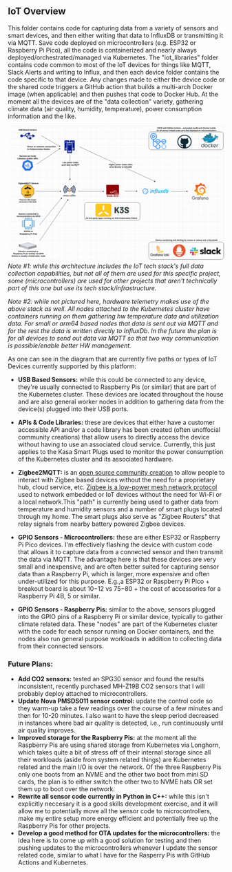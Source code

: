 ## IoT Overview

This folder contains code for capturing data from a variety of sensors and smart devices, and then either writing that data to InfluxDB or transmitting it via MQTT. Save code deployed on microcontrollers (e.g. ESP32 or Raspberry Pi Pico), all the code is containerized and nearly always deployed/orchestrated/managed via Kubernetes. The "iot_libraries" folder contains code common to most of the IoT devices for things like MQTT, Slack Alerts and writing to Influx, and then each device folder contains the code specific to that device. Any changes made to either the device code or the shared code triggers a GitHub action that builds a multi-arch Docker image (when applicable) and then pushes that code to Docker Hub. At the moment all the devices are of the "data collection" variety, gathering climate data (air quality, humidity, temperature), power consumption information and the like. 


![IoT Architecture](images/IoT_architecture_v1.png)  
*Note #1: while this architecture includes the IoT tech stack's full data collection capabilities, but not all of them are used for this specific project, some (microcontrollers) are used for other projects that aren't technically part of this one but use its tech stack/infrastructure.*

*Note #2: while not pictured here, hardware telemetry makes use of the above stack as well. All nodes attached to the Kubernetes cluster have containers running on them gathering hw temperature data and utilization data. For small or arm64 based nodes that data is sent out via MQTT and for the rest the data is written directly to InfluxDb. In the future the plan is for all devices to send out data via MQTT so that two way communication is possible/enable better HW management.*

As one can see in the diagram that are currently five paths or types of IoT Devices currently supported by this platform:

* **USB Based Sensors:** while this could be connected to any device, they're usually connected to Raspberry Pis (or similar) that are part of the Kubernetes cluster. These devices are located throughout the house and are also general worker nodes in addition to gathering data from the device(s) plugged into their USB ports. 

* **APIs & Code Libraries:** these are devices that either have a customer accessible API and/or a code library has been created (often unoffocial community creations) that allow users to directly access the device without having to use an associated cloud service. Currently, this just applies to the Kasa Smart Plugs used to monitor the power consumption of the Kubernetes cluster and its associated hardware. 

* **Zigbee2MQTT:** is an [open source community creation](https://www.zigbee2mqtt.io/) to allow people to interact with Zigbee based devices without the need for a proprietary hub, cloud service, etc. [Zigbee is a low-power mesh network protocol](https://csa-iot.org/all-solutions/zigbee/) used to network embedded or IoT devices without the need for Wi-Fi or a local network.This "path" is currently being used to gather data from temperature and humidity sensors and a number of smart plugs located through my home. The smart plugs also serve as "Zigbee Routers" that relay signals from nearby battery powered Zigbee devices. 

* **GPIO Sensors - Microcontrollers:** these are either ESP32 or Raspberry Pi Pico devices. I'm effectively flashing the device with custom code that allows it to capture data from a connected sensor and then transmit the data via MQTT. The advantage here is that these devices are very small and inexpensive, and are often better suited for capturing sensor data than a Raspberry Pi, which is larger, more expensive and often under-utilized for this purpose. E.g.,a ESP32 or Raspberry Pi Pico + breakout board is about $10-$12 vs $75-$80 + the cost of accessories for a Raspberry Pi 4B, 5 or similar.

* **GPIO Sensors - Raspberry Pis:** similar to the above, sensors plugged into the GPIO pins of a Raspberry Pi or similar device, typically to gather climate related data. These "nodes" are part of the Kubernetes cluster with the code for each sensor running on Docker containers, and the nodes also run general purpose workloads in addition to collecting data from their connected sensors. 


### Future Plans: 
* **Add CO2 sensors:** tested an SPG30 sensor and found the results inconsistent, recently purchased MH-Z19B CO2 sensors that I will probably deploy attached to microcontrollers. 
* **Update Nova PMSDS011 sensor control:** update the control code so they warm-up take a few readings over the course of a few minutes and then for 10-20 minutes. I also want to have the sleep period decreased in instances where bad air quality is detected, i.e., run continuously until air quality improves.
* **Improved storage for the Raspberry Pis:** at the moment all the Raspberry Pis are using shared storage from Kubernetes via Longhorn, which takes quite a bit of stress off of their internal storage since all their workloads (aside from system related things) are Kubernetes related and the main I/O is over the network. Of the three Raspberry Pis only one boots from an NVME and the other two boot from mini SD cards, the plan is to either switch the other two to NVME hats OR set them up to boot over the network. 
* **Rewrite all sensor code currently in Python in C++:** while this isn't explicitly neccesary it is a good skills development exercise, and it will allow me to potentially move all the sensor code to microcontrollers, make my entire setup more energy efficient and potentially free up the Raspberry Pis for other projects.
* **Develop a good method for OTA updates for the microcontrollers:** the idea here is to come up with a good solution for testing and then pushing updates to the microcontrollers whenever I update the sensor related code, similar to what I have for the Rasperry Pis with GitHub Actions and Kubernetes.




